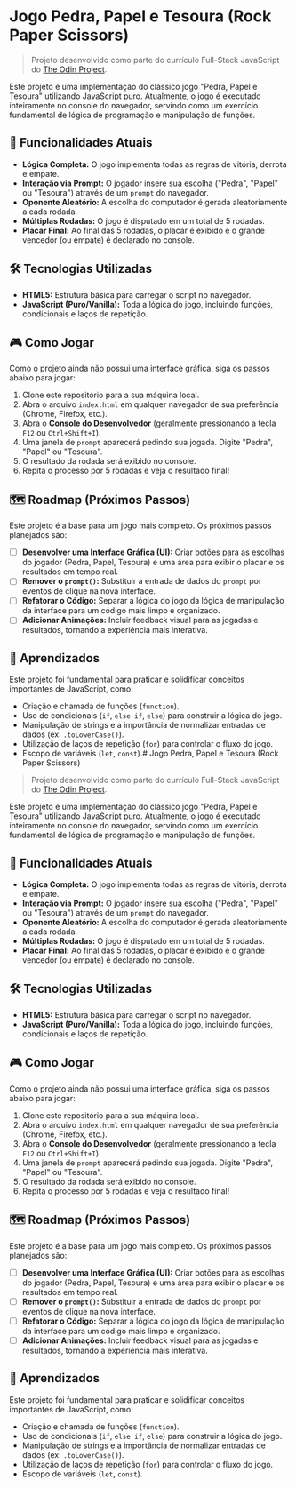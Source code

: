 # Jogo Pedra, Papel e Tesoura (Rock Paper Scissors)

> Projeto desenvolvido como parte do currículo Full-Stack JavaScript do [The Odin Project](https://www.theodinproject.com/).

Este projeto é uma implementação do clássico jogo "Pedra, Papel e Tesoura" utilizando JavaScript puro. Atualmente, o jogo é executado inteiramente no console do navegador, servindo como um exercício fundamental de lógica de programação e manipulação de funções.

## 🚀 Funcionalidades Atuais

* **Lógica Completa:** O jogo implementa todas as regras de vitória, derrota e empate.
* **Interação via Prompt:** O jogador insere sua escolha ("Pedra", "Papel" ou "Tesoura") através de um `prompt` do navegador.
* **Oponente Aleatório:** A escolha do computador é gerada aleatoriamente a cada rodada.
* **Múltiplas Rodadas:** O jogo é disputado em um total de 5 rodadas.
* **Placar Final:** Ao final das 5 rodadas, o placar é exibido e o grande vencedor (ou empate) é declarado no console.

## 🛠️ Tecnologias Utilizadas

* **HTML5:** Estrutura básica para carregar o script no navegador.
* **JavaScript (Puro/Vanilla):** Toda a lógica do jogo, incluindo funções, condicionais e laços de repetição.

## 🎮 Como Jogar

Como o projeto ainda não possui uma interface gráfica, siga os passos abaixo para jogar:

1.  Clone este repositório para a sua máquina local.
2.  Abra o arquivo `index.html` em qualquer navegador de sua preferência (Chrome, Firefox, etc.).
3.  Abra o **Console do Desenvolvedor** (geralmente pressionando a tecla `F12` ou `Ctrl+Shift+I`).
4.  Uma janela de `prompt` aparecerá pedindo sua jogada. Digite "Pedra", "Papel" ou "Tesoura".
5.  O resultado da rodada será exibido no console.
6.  Repita o processo por 5 rodadas e veja o resultado final!

## 🗺️ Roadmap (Próximos Passos)

Este projeto é a base para um jogo mais completo. Os próximos passos planejados são:

-   [ ] **Desenvolver uma Interface Gráfica (UI):** Criar botões para as escolhas do jogador (Pedra, Papel, Tesoura) e uma área para exibir o placar e os resultados em tempo real.
-   [ ] **Remover o `prompt()`:** Substituir a entrada de dados do `prompt` por eventos de clique na nova interface.
-   [ ] **Refatorar o Código:** Separar a lógica do jogo da lógica de manipulação da interface para um código mais limpo e organizado.
-   [ ] **Adicionar Animações:** Incluir feedback visual para as jogadas e resultados, tornando a experiência mais interativa.

## 🧠 Aprendizados

Este projeto foi fundamental para praticar e solidificar conceitos importantes de JavaScript, como:

* Criação e chamada de funções (`function`).
* Uso de condicionais (`if`, `else if`, `else`) para construir a lógica do jogo.
* Manipulação de strings e a importância de normalizar entradas de dados (ex: `.toLowerCase()`).
* Utilização de laços de repetição (`for`) para controlar o fluxo do jogo.
* Escopo de variáveis (`let`, `const`).# Jogo Pedra, Papel e Tesoura (Rock Paper Scissors)

> Projeto desenvolvido como parte do currículo Full-Stack JavaScript do [The Odin Project](https://www.theodinproject.com/).

Este projeto é uma implementação do clássico jogo "Pedra, Papel e Tesoura" utilizando JavaScript puro. Atualmente, o jogo é executado inteiramente no console do navegador, servindo como um exercício fundamental de lógica de programação e manipulação de funções.

## 🚀 Funcionalidades Atuais

* **Lógica Completa:** O jogo implementa todas as regras de vitória, derrota e empate.
* **Interação via Prompt:** O jogador insere sua escolha ("Pedra", "Papel" ou "Tesoura") através de um `prompt` do navegador.
* **Oponente Aleatório:** A escolha do computador é gerada aleatoriamente a cada rodada.
* **Múltiplas Rodadas:** O jogo é disputado em um total de 5 rodadas.
* **Placar Final:** Ao final das 5 rodadas, o placar é exibido e o grande vencedor (ou empate) é declarado no console.

## 🛠️ Tecnologias Utilizadas

* **HTML5:** Estrutura básica para carregar o script no navegador.
* **JavaScript (Puro/Vanilla):** Toda a lógica do jogo, incluindo funções, condicionais e laços de repetição.

## 🎮 Como Jogar

Como o projeto ainda não possui uma interface gráfica, siga os passos abaixo para jogar:

1.  Clone este repositório para a sua máquina local.
2.  Abra o arquivo `index.html` em qualquer navegador de sua preferência (Chrome, Firefox, etc.).
3.  Abra o **Console do Desenvolvedor** (geralmente pressionando a tecla `F12` ou `Ctrl+Shift+I`).
4.  Uma janela de `prompt` aparecerá pedindo sua jogada. Digite "Pedra", "Papel" ou "Tesoura".
5.  O resultado da rodada será exibido no console.
6.  Repita o processo por 5 rodadas e veja o resultado final!

## 🗺️ Roadmap (Próximos Passos)

Este projeto é a base para um jogo mais completo. Os próximos passos planejados são:

-   [ ] **Desenvolver uma Interface Gráfica (UI):** Criar botões para as escolhas do jogador (Pedra, Papel, Tesoura) e uma área para exibir o placar e os resultados em tempo real.
-   [ ] **Remover o `prompt()`:** Substituir a entrada de dados do `prompt` por eventos de clique na nova interface.
-   [ ] **Refatorar o Código:** Separar a lógica do jogo da lógica de manipulação da interface para um código mais limpo e organizado.
-   [ ] **Adicionar Animações:** Incluir feedback visual para as jogadas e resultados, tornando a experiência mais interativa.

## 🧠 Aprendizados

Este projeto foi fundamental para praticar e solidificar conceitos importantes de JavaScript, como:

* Criação e chamada de funções (`function`).
* Uso de condicionais (`if`, `else if`, `else`) para construir a lógica do jogo.
* Manipulação de strings e a importância de normalizar entradas de dados (ex: `.toLowerCase()`).
* Utilização de laços de repetição (`for`) para controlar o fluxo do jogo.
* Escopo de variáveis (`let`, `const`).
